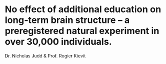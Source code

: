 # No effect of additional education on long-term brain structure – a preregistered natural experiment in over 30,000 individuals.
Dr. Nicholas Judd & Prof. Rogier Kievit
